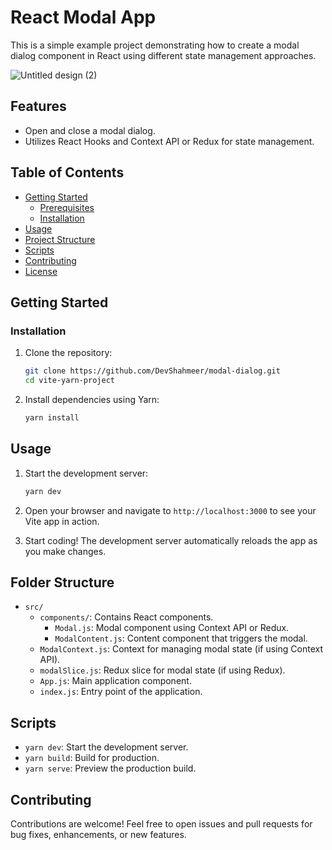 
# React Modal App

This is a simple example project demonstrating how to create a modal dialog component in React using different state management approaches.

![Untitled design (2)](https://github.com/DevShahmeer/modal-dialog/assets/108333592/d98918b9-3f53-442b-8ad6-3a76d24815e9)


## Features

- Open and close a modal dialog.
- Utilizes React Hooks and Context API or Redux for state management.

## Table of Contents

- [Getting Started](#getting-started)
  - [Prerequisites](#prerequisites)
  - [Installation](#installation)
- [Usage](#usage)
- [Project Structure](#project-structure)
- [Scripts](#scripts)
- [Contributing](#contributing)
- [License](#license)


## Getting Started

### Installation

1. Clone the repository:

   ```bash
   git clone https://github.com/DevShahmeer/modal-dialog.git
   cd vite-yarn-project
   ```

2. Install dependencies using Yarn:

   ```bash
   yarn install
   ```

## Usage

1. Start the development server:

   ```bash
   yarn dev
   ```

2. Open your browser and navigate to `http://localhost:3000` to see your Vite app in action.

3. Start coding! The development server automatically reloads the app as you make changes.

## Folder Structure

- `src/`
  - `components/`: Contains React components.
    - `Modal.js`: Modal component using Context API or Redux.
    - `ModalContent.js`: Content component that triggers the modal.
  - `ModalContext.js`: Context for managing modal state (if using Context API).
  - `modalSlice.js`: Redux slice for modal state (if using Redux).
  - `App.js`: Main application component.
  - `index.js`: Entry point of the application.


## Scripts

- `yarn dev`: Start the development server.
- `yarn build`: Build for production.
- `yarn serve`: Preview the production build.


## Contributing

Contributions are welcome! Feel free to open issues and pull requests for bug fixes, enhancements, or new features.

